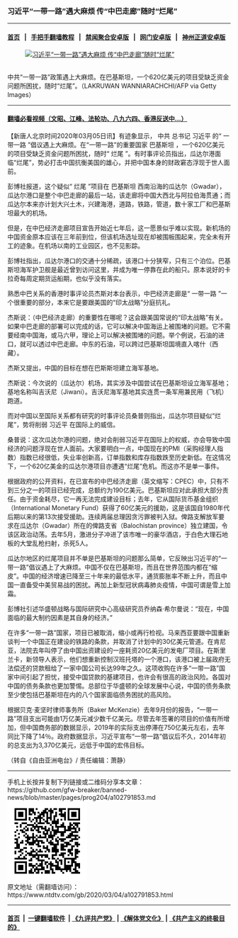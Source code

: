 ### 习近平“一带一路”遇大麻烦 传“中巴走廊”随时“烂尾”
------------------------

#### [首页](https://github.com/gfw-breaker/banned-news/blob/master/README.md) &nbsp;&nbsp;|&nbsp;&nbsp; [手把手翻墙教程](https://github.com/gfw-breaker/guides/wiki) &nbsp;&nbsp;|&nbsp;&nbsp; [禁闻聚合安卓版](https://github.com/gfw-breaker/bn-android) &nbsp;&nbsp;|&nbsp;&nbsp; [网门安卓版](https://github.com/oGate2/oGate) &nbsp;&nbsp;|&nbsp;&nbsp; [神州正道安卓版](https://github.com/SzzdOgate/update) 



<div><div class="featured_image">
 <a href="https://i.ntdtv.com/assets/uploads/2020/03/GettyImages-1011256052-1.jpg" target="_blank">
  <figure>
   <img alt="习近平“一带一路”遇大麻烦 传“中巴走廊”随时“烂尾”" src="https://i.ntdtv.com/assets/uploads/2020/03/GettyImages-1011256052-1-800x450.jpg"/>
  </figure><br/>
 </a>
 <span class="caption">
  中共“一带一路”政策遇上大麻烦。在巴基斯坦，一个620亿美元的项目受缺乏资金问题所困扰，随时“烂尾”。（LAKRUWAN WANNIARACHCHI/AFP via Getty Images）
 </span>
</div>
</div><hr/>

#### [翻墙必看视频（文昭、江峰、法轮功、八九六四、香港反送中...）](https://github.com/gfw-breaker/banned-news/blob/master/pages/link3.md)

<div><div class="post_content" itemprop="articleBody">
 <p>
  【新唐人北京时间2020年03月05日讯】有迹象显示，
  <ok href="https://www.ntdtv.com/gb/中共.htm">
   中共
  </ok>
  总书记
  <ok href="https://www.ntdtv.com/gb/习近平.htm">
   习近平
  </ok>
  的“
  <ok href="https://www.ntdtv.com/gb/一带一路.htm">
   一带一路
  </ok>
  ”倡议遇上大麻烦。在“一带一路”的重要国家
  <ok href="https://www.ntdtv.com/gb/巴基斯坦.htm">
   巴基斯坦
  </ok>
  ，一个620亿美元的项目受缺乏资金问题所困扰，随时“
  <ok href="https://www.ntdtv.com/gb/烂尾.htm">
   烂尾
  </ok>
  ”。有时事评论员指出，瓜达尔港面临“烂尾”，势必打击中国抗衡美国的雄心，并把中国本身的财政窘态浮现于世人面前。
 </p>
 <p>
  彭博社报道，这个疑似“
  <ok href="https://www.ntdtv.com/gb/烂尾.htm">
   烂尾
  </ok>
  ”项目在
  <ok href="https://www.ntdtv.com/gb/巴基斯坦.htm">
   巴基斯坦
  </ok>
  西南沿海的瓜达尔（Gwadar），瓜达尔港口是整个中巴走廊的最后一站，该走廊将中国大西北与阿拉伯海贯通；而瓜达尔本来亦计划大兴土木，兴建海港，道路，铁路，管道，数十家工厂和巴基斯坦最大的机场。
 </p>
 <p>
  但是，在中巴经济走廊项目宣告开始近七年后，这一愿景似乎难以实现。新机场的中国资金原本应该在三年前到位，但该机场选址现在却被围板围起来，完全未有开工的迹象。在机场以南的工业园区，也不见影踪。
 </p>
 <p>
  彭博社指出，瓜达尔港口的交通十分稀疏，该港口十分狭窄，只有三个泊位。巴基斯坦海军护卫舰是最近曾到访问这里，并成为唯一停靠在此的船只。原本说好的卡拉奇每周定期货运船期，也似乎没有落实。
 </p>
 <p>
  熟悉中巴关系的香港时事评论员杰斯对本台表示，中巴经济走廊是“
  <ok href="https://www.ntdtv.com/gb/一带一路.htm">
   一带一路
  </ok>
  ”一个很重要的部分，本来它是要跟美国的“印太战略”分庭抗礼。
 </p>
 <p>
  杰斯说：（中巴经济走廊）的重要性在哪呢？这会跟美国常说的“印太战略”有关。如果中巴走廊的部署可以完成的话，它可以解决中国海运上被围堵的问题。它不需要经南中国海，或马六甲，理论上可以解决被围堵的问题。举个例说，石油的进口，就可以透过中巴走廊。中东的石油，可以跨过巴基斯坦国境直入喀什（西藏）。
 </p>
 <p>
  杰斯又提出，中国的目标在想在巴斯斯坦建立海军基地。
 </p>
 <p>
  杰斯说：今次说的（瓜达尔）机场，其实涉及中国尝试在巴基斯坦设立海军基地；基地名称叫吉沃尼（Jiwani）。吉沃尼海军基地其实连贯一条军用兼民用（飞机）跑道。
 </p>
 <p>
  而对中国以至国际关系都有研究的时事评论员桑普则指出，瓜达尔项目疑似“烂尾”，势将削弱
  <ok href="https://www.ntdtv.com/gb/习近平.htm">
   习近平
  </ok>
  在国际上的威信。
 </p>
 <p>
  桑普说：这次瓜达尔港的问题，绝对会削弱习近平在国际上的权威，亦会导致中国经济的问题浮现在世人面前。大家要明白一点，中国现在的PMI（采购经理人指数）指数已经很低，失业率创新高，订单指数和库存指数跌至历史新低。在这情况下，一个620亿美金的瓜达尔港项目亦遭遇“烂尾”危机。而这亦不是单一事件。
 </p>
 <p>
  根据政府的公开资料，在已宣布的中巴经济走廊（英文缩写：CPEC）中，只有不到三分之一的项目已经完成，总额约为190亿美元。巴基斯坦应对此承担大部分责任。由于资金耗尽，它一再无法完成建设目标；去年，它从国际货币基金组织（International Monetary Fund）获得了60亿美元的援助，这是该国自1980年代后期以来的第13次接受援助。连续两届总理因贪污罪被判入狱。俾路支解放军要求在瓜达尔（Gwadar）所在的俾路支省（Balochistan province）独立建国，令该区政治动荡。去年5月，激进分子冲进了该市唯一的豪华酒店，于白色大理石地板的大堂乱枪扫射，杀死5人。
 </p>
 <p>
  瓜达尔地区的烂尾项目并不单是巴基斯坦的问题那么简单，它反映出习近平的“一带一路”倡议遇上了大麻烦。中国不仅在巴基斯坦，而且在世界范围内都在“缩皮”。中国的经济增速已降至三十年来的最低水平，通货膨胀率不断上升，而且中国一直备受中美贸易战的困扰。再加上新型冠状病毒肺炎疫情，中国可谓是雪上加霜。
 </p>
 <p>
  彭博社引述华盛顿战略与国际研究中心高级研究员乔纳森·希尔曼说：“现在，中国面临的最大制约因素是其自身的经济。”
 </p>
 <p>
  在许多“一带一路”国家，项目已被取消，缩小或再行检视。马来西亚要跟中国重新谈判一个中国正在建设的铁路的条款，并取消了计划中的30亿美元管道。在肯尼亚，法院去年叫停了由中国出资建设的一座耗资20亿美元的发电厂项目。在斯里兰卡，新领导人表示，他们想重新控制汉班托塔的一个港口，该港口被上届政府无法偿还的贷款租给了一家中国公司长达99年之久。这项收购在许多“一带一路”国家中间引起了担忧，接受中国贷款的基建项目，也许会有很高的政治风险。各国对中国的债务条款也更加警惕。总部位于华盛顿的全球发展中心说，中国的债务条款至少使包括巴基斯坦在内的八个国家面临债务困扰的高风险。
 </p>
 <p>
  根据贝克·麦坚时律师事务所（Baker McKenzie）去年9月份的报告，“一带一路”项目支出可能由1万亿美元减少数千亿美元。尽管去年签署的项目的价值有所增加，但中国商务部的数据显示，2019年的实际支出停滞在750亿美元左右，去年同比下降了14％。政府数据显示，习近平宣布“一带一路”倡议后不久，2014年初的总支出为3,370亿美元，远低于中国的宏伟目标。
 </p>
 <p>
  （转自《自由亚洲电台》/ 责任编辑：萧静）
 </p>
 <div class="single_ad">
 </div>
</div>
</div>
<hr/>
手机上长按并复制下列链接或二维码分享本文章：<br/>
https://github.com/gfw-breaker/banned-news/blob/master/pages/prog204/a102791853.md <br/>
<a href='https://github.com/gfw-breaker/banned-news/blob/master/pages/prog204/a102791853.md'><img src='https://github.com/gfw-breaker/banned-news/blob/master/pages/prog204/a102791853.md.png'/></a> <br/>
原文地址（需翻墙访问）：https://www.ntdtv.com/gb/2020/03/04/a102791853.html


------------------------
#### [首页](https://github.com/gfw-breaker/banned-news/blob/master/README.md) &nbsp;|&nbsp; [一键翻墙软件](https://github.com/gfw-breaker/nogfw/blob/master/README.md) &nbsp;| [《九评共产党》](https://github.com/gfw-breaker/9ping.md/blob/master/README.md#九评之一评共产党是什么) | [《解体党文化》](https://github.com/gfw-breaker/jtdwh.md/blob/master/README.md) | [《共产主义的终极目的》](https://github.com/gfw-breaker/gczydzjmd.md/blob/master/README.md)


<img src='http://gfw-breaker.win/banned-news/pages/prog204/a102791853.md' width='0px' height='0px'/>